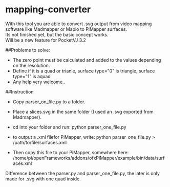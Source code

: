 # mapping-converter

With this tool you are able to convert .svg output from video mapping software like Madmapper or Mapio to PiMapper surfaces.<br />
Its not finished yet, but the basic concept works.<br />
Will be a new feature for PocketVJ 3.2<br />

##Problems to solve: <br />
- The zero point must be calculated and added to the values depending on the resolution. <br />
- Define if it is a quad or trianle, surface type="0" is triangle, surface type="1" is aquad
- Any help very welcome..<br />


##Instruction

- Copy parser_on_file.py to a folder.<br />
- Place a slices.svg in the same folder (I used an .svg exported from Madmapper).<br />
- cd into your folder and run: python parser_one_file.py
- to output a .xml filefor PiMapper, write: 
python parser_one_file.py > /path/to/file/surfaces.xml

- Then copy this file to your PiMapper, somewhere here:
/home/pi/openFrameworks/addons/ofxPiMapper/example/bin/data/surfaces.xml

Difference between the parser.py and parser_one_file.py, the later is only made for .svg with one quad inside.
